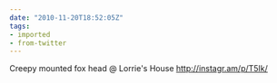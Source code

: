 ```yaml
---
date: "2010-11-20T18:52:05Z"
tags:
- imported
- from-twitter
---
```

Creepy mounted fox head  @ Lorrie's House http://instagr.am/p/T5Ik/
